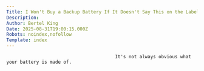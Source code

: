 ```yaml
---
Title: I Won't Buy a Backup Battery If It Doesn't Say This on the Label
Description: 
Author: Bertel King
Date: 2025-08-31T19:00:15.000Z
Robots: noindex,nofollow
Template: index
---
```


                                            It's not always obvious what your battery is made of. 
                                        
